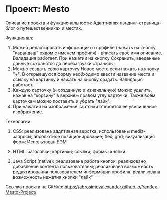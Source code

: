# Проект: Mesto

Описание проекта и функциональности: Адаптивная лэндинг-страница-блог о путешественниках и местах.

Функционал:
1. Можно редактировать информацию о профиле (нажать на кнопку "карандаш" рядом с именем профиля) - вписать свое имя описание. Валидация работает. При нажатии на кнопку Сохранить, введенные данные сохранятся до перезагрузки страницы;
2. Можно создать свою карточку Новое место если нажать на кнопку "+". В открывшуюся форму необходимо ввести название места и ссылку на картинку и нажать на кнопку создать. Валидация работает.
3. Каждую карточку (и созданную и изначальную) можно удалить, нажав на "корзину" в верхнем правом углу карточки. Также всем карточкам можно поставить и убрать "лайк".
4. При нажатии на изображение карточки откроется ее увеличенное изображение.

Технологии: 
1. CSS:
    реализована аддптивная верстка;
    использованы media-запросы;
    абсолютное позиционирование;
    flex;
    grid;
    визуализация форм;
    Использован БЭМ

2. HTML:
    заголовки;
    картинки;
    ссылки;
    формы;
    кнопки

3. Java Script (native):
    реализована работа кнопок;
    реализовано добавление контента пользователем;
    реализована возможность редактирования пользователем информации профиля. 
    реализована возможность нажатия кнопки "лайк"
    

Ссылка проекта на GitHub: https://abrosimovalexander.github.io/Yandex-Mesto-Project/
